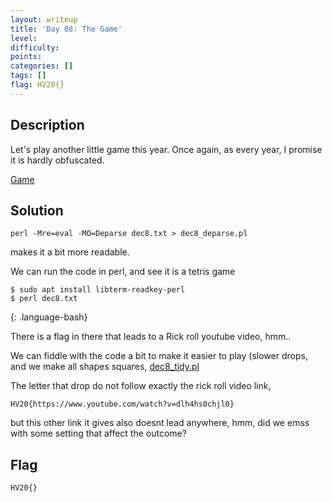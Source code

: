 ```yaml
---
layout: writeup
title: 'Day 08: The Game'
level:
difficulty:
points:
categories: []
tags: []
flag: HV20{}
---
```

## Description

Let's play another little game this year. Once again, as every year, I
promise it is hardly obfuscated.

[Game](writeupfiles/dec8.txt)

## Solution

    perl -Mre=eval -MO=Deparse dec8.txt > dec8_deparse.pl

makes it a bit more readable.

We can run the code in perl, and see it is a tetris game

    $ sudo apt install libterm-readkey-perl
    $ perl dec8.txt
{: .language-bash}

There is a flag in there that leads to a Rick roll youtube video, hmm.. 

We can fiddle with the code a bit to make it easier to play (slower
drops, and we make all shapes squares,
[dec8\_tidy.pl](writeupfiles/dec8_tidy.p.)

The letter that drop do not follow exactly the rick roll video link,

`HV20{https://www.youtube.com/watch?v=dlh4hs0chjl0}`

but this other link it gives also doesnt lead anywhere, hmm, did we emss
with some setting that affect the outcome?

## Flag

    HV20{}

